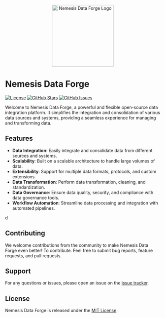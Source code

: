 <p align="center">
  <img src="https://github.com/Nemesis-Data-Forge/.github/blob/main/profile/profile/svg_1684071580254.png" alt="Nemesis Data Forge Logo" width="200" height="200">
</p>

# Nemesis Data Forge

[![License](https://img.shields.io/badge/License-MIT-blue.svg)](LICENSE)
[![GitHub Stars](https://img.shields.io/github/stars/your-username/Nemesis-Data-Forge.svg)](https://github.com/your-username/Nemesis-Data-Forge/stargazers)
[![GitHub Issues](https://img.shields.io/github/issues/your-username/Nemesis-Data-Forge.svg)](https://github.com/your-username/Nemesis-Data-Forge/issues)

Welcome to Nemesis Data Forge, a powerful and flexible open-source data integration platform. It simplifies the integration and consolidation of various data sources and systems, providing a seamless experience for managing and transforming data.

## Features

- **Data Integration**: Easily integrate and consolidate data from different sources and systems.
- **Scalability**: Built on a scalable architecture to handle large volumes of data.
- **Extensibility**: Support for multiple data formats, protocols, and custom extensions.
- **Data Transformation**: Perform data transformation, cleaning, and standardization.
- **Data Governance**: Ensure data quality, security, and compliance with data governance tools.
- **Workflow Automation**: Streamline data processing and integration with automated pipelines.

d
## Contributing

We welcome contributions from the community to make Nemesis Data Forge even better! To contribute. Feel free to submit bug reports, feature requests, and pull requests.

## Support

For any questions or issues, please open an issue on the [issue tracker](https://github.com/Nemesis-Data-Forge/issues).

## License

Nemesis Data Forge is released under the [MIT License](LICENSE).

